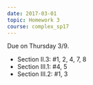 ```yaml
---
date: 2017-03-01
topic: Homework 3
course: complex_sp17
---
```


Due on Thursday 3/9.

- Section II.3: #1, 2, 4, 7, 8
- Section III.1: #4, 5
- Section III.2: #1, 3

